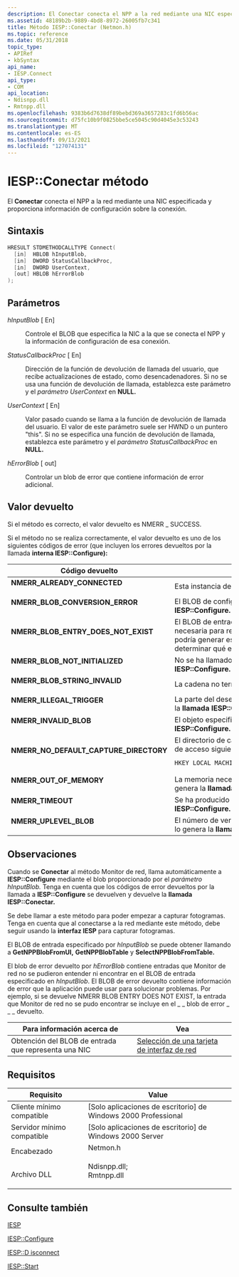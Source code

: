 ```yaml
---
description: El Conectar conecta el NPP a la red mediante una NIC especificada y proporciona información de configuración sobre la conexión.
ms.assetid: 48189b2b-9889-4bd8-8972-26005fb7c341
title: Método IESP::Conectar (Netmon.h)
ms.topic: reference
ms.date: 05/31/2018
topic_type:
- APIRef
- kbSyntax
api_name:
- IESP.Connect
api_type:
- COM
api_location:
- Ndisnpp.dll
- Rmtnpp.dll
ms.openlocfilehash: 9383b6d7638df89bebd369a3657283c1fd6b56ac
ms.sourcegitcommit: d75fc10b9f0825bbe5ce5045c90d4045e3c53243
ms.translationtype: MT
ms.contentlocale: es-ES
ms.lasthandoff: 09/13/2021
ms.locfileid: "127074131"
---
```

# <a name="iespconnect-method"></a>IESP::Conectar método

El **Conectar** conecta el NPP a la red mediante una NIC especificada y proporciona información de configuración sobre la conexión.

## <a name="syntax"></a>Sintaxis


```C++
HRESULT STDMETHODCALLTYPE Connect(
  [in]  HBLOB hInputBlob,
  [in]  DWORD StatusCallbackProc,
  [in]  DWORD UserContext,
  [out] HBLOB hErrorBlob
);
```



## <a name="parameters"></a>Parámetros

<dl> <dt>

*hInputBlob* \[ En\]
</dt> <dd>

Controle el BLOB que especifica la NIC a la que se conecta el NPP y la información de configuración de esa conexión.

</dd> <dt>

*StatusCallbackProc* \[ En\]
</dt> <dd>

Dirección de la función de devolución de llamada del usuario, que recibe actualizaciones de estado, como desencadenadores. Si no se usa una función de devolución de llamada, establezca este parámetro y el *parámetro UserContext* en **NULL.**

</dd> <dt>

*UserContext* \[ En\]
</dt> <dd>

Valor pasado cuando se llama a la función de devolución de llamada del usuario. El valor de este parámetro suele ser HWND o un puntero "this". Si no se especifica una función de devolución de llamada, establezca este parámetro y el *parámetro StatusCallbackProc* en **NULL.**

</dd> <dt>

*hErrorBlob* \[ out\]
</dt> <dd>

Controlar un blob de error que contiene información de error adicional.

</dd> </dl>

## <a name="return-value"></a>Valor devuelto

Si el método es correcto, el valor devuelto es NMERR \_ SUCCESS.

Si el método no se realiza correctamente, el valor devuelto es uno de los siguientes códigos de error (que incluyen los errores devueltos por la llamada **interna IESP::Configure):**




| Código devuelto | Descripción | 
|-------------|-------------|
| <dl><dt><strong>NMERR_ALREADY_CONNECTED</strong></dt></dl> | Esta instancia del objeto COM de NPP ya está conectada a la red.<br /> | 
| <dl><dt><strong>NMERR_BLOB_CONVERSION_ERROR</strong></dt></dl> | El BLOB de configuración está dañado. Este error lo genera la <strong>llamada IESP::Configure.</strong><br /> | 
| <dl><dt><strong>NMERR_BLOB_ENTRY_DOES_NOT_EXIST</strong></dt></dl> | El BLOB de entrada especificado por el <em>parámetro hInputBlob</em> carece de una entrada necesaria para realizar esta operación. La llamada <strong>IESP::Conectar</strong> o <strong>IESP::Configure</strong> podría generar este error. Mire el blob de error devuelto por <em>hErrorBlob para</em> determinar qué entrada no se encontró.<br /> | 
| <dl><dt><strong>NMERR_BLOB_NOT_INITIALIZED</strong></dt></dl> | No se ha llamado a la función <strong>CreateBlob.</strong> Este error lo genera la <strong>llamada IESP::Configure.</strong><br /> | 
| <dl><dt><strong>NMERR_BLOB_STRING_INVALID</strong></dt></dl> | La cadena no termina en NULL. Este error lo genera la <strong>llamada IESP::Configure.</strong><br /> | 
| <dl><dt><strong>NMERR_ILLEGAL_TRIGGER</strong></dt></dl> | La parte del desencadenador del BLOB de entrada está dañada. Este error lo genera la <strong>llamada IESP::Configure.</strong><br /> | 
| <dl><dt><strong>NMERR_INVALID_BLOB</strong></dt></dl> | El objeto especificado en <em>hInputBlob</em> no es un BLOB. Este error lo genera la <strong>llamada IESP::Configure.</strong><br /> | 
| <dl><dt><strong>NMERR_NO_DEFAULT_CAPTURE_DIRECTORY</strong></dt></dl> | El directorio de captura predeterminado no se estableció en el Registro. Use la ruta de acceso siguiente para establecer el directorio de captura. <br /><pre class="syntax" data-space="preserve"><code>HKEY_LOCAL_MACHINE\System\CurrentControlSet\Services\nm\Parameters\CapturePath</code></pre> | 
| <dl><dt><strong>NMERR_OUT_OF_MEMORY</strong></dt></dl> | La memoria necesaria para realizar esta operación no está disponible. Este error lo genera la <strong>llamada IESP::Configure.</strong><br /> | 
| <dl><dt><strong>NMERR_TIMEOUT</strong></dt></dl> | Se ha producido un tiempo de espera de la solicitud. Este error lo genera la <strong>llamada IESP::Configure.</strong><br /> | 
| <dl><dt><strong>NMERR_UPLEVEL_BLOB</strong></dt></dl> | El número de versión del BLOB especificado en <em>hInputBlob</em> es incorrecto. Este error lo genera la <strong>llamada IESP::Configure.</strong><br /> | 




 

## <a name="remarks"></a>Observaciones

Cuando se **Conectar** al método Monitor de red, llama automáticamente a **IESP::Configure** mediante el blob proporcionado por el *parámetro hInputBlob.* Tenga en cuenta que los códigos de error devueltos por la llamada a **IESP::Configure** se devuelven y devuelve la **llamada IESP::Conectar.**

Se debe llamar a este método para poder empezar a capturar fotogramas. Tenga en cuenta que al conectarse a la red mediante este método, debe seguir usando la **interfaz IESP** para capturar fotogramas.

El BLOB de entrada especificado por *hInputBlob* se puede obtener llamando a **GetNPPBlobFromUI,** **GetNPPBlobTable** y **SelectNPPBlobFromTable.**

El blob de error devuelto por *hErrorBlob* contiene entradas que Monitor de red no se pudieron entender ni encontrar en el BLOB de entrada especificado en *hInputBlob*. El BLOB de error devuelto contiene información de error que la aplicación puede usar para solucionar problemas. Por ejemplo, si se devuelve NMERR BLOB ENTRY DOES NOT EXIST, la entrada que Monitor de red no se pudo encontrar se incluye en el \_ \_ blob de error \_ \_ \_ devuelto.



| Para información acerca de                          | Vea                                                                          |
|------------------------------------------------|------------------------------------------------------------------------------|
| Obtención del BLOB de entrada que representa una NIC | [Selección de una tarjeta de interfaz de red](selecting-a-network-interface-card.md) |



 

## <a name="requirements"></a>Requisitos



| Requisito | Value |
|-------------------------------------|----------------------------------------------------------------------------------------------------------------------------------------------------------|
| Cliente mínimo compatible<br/> | \[Solo aplicaciones de escritorio\] de Windows 2000 Professional<br/>                                                                                               |
| Servidor mínimo compatible<br/> | \[Solo aplicaciones de escritorio\] de Windows 2000 Server<br/>                                                                                                     |
| Encabezado<br/>                   | <dl> <dt>Netmon.h</dt> </dl>                                                                      |
| Archivo DLL<br/>                      | <dl> <dt>Ndisnpp.dll; </dt> <dt>Rmtnpp.dll</dt> </dl> |



## <a name="see-also"></a>Consulte también

<dl> <dt>

[IESP](iesp.md)
</dt> <dt>

[IESP::Configure](iesp-configure.md)
</dt> <dt>

[IESP::D isconnect](iesp-disconnect.md)
</dt> <dt>

[IESP::Start](iesp-start.md)
</dt> </dl>

 

 





